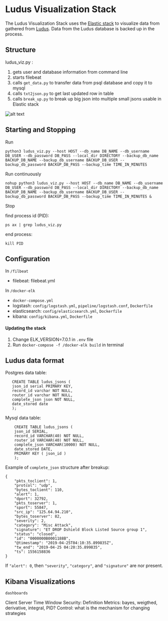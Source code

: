 
# Ludus Visualization Stack

The Ludus Visualization Stack uses the [Elastic stack](https://www.elastic.co/) to visualize data from gathered from [Ludus](https://github.com/stratosphereips/Ludus). Data from the Ludus database is backed up in the process. 

## Structure

ludus_viz.py :
1. gets user and database information from command line
2. starts filebeat
3. calls `get_data.py` to transfer data from psql database and copy it to mysql
4. calls `txt2json.py` to get last updated row in table
5. calls `break_up.py` to break up big json into multiple small jsons usable in Elastic stack

![alt text](https://github.com/xvanov/str/blob/master/ludus.png)

## Starting and Stopping

Run
```
python3 ludus_viz.py --host HOST --db_name DB_NAME --db_username DB_USER --db_password DB_PASS --local_dir DIRECTORY --backup_db_name BACKUP_DB_NAME --backup_db_username BACKUP_DB_USER --backup_db_password BACKUP_DB_PASS --backup_time TIME_IN_MINUTES
```

Run continuously 
```
nohup python3 ludus_viz.py --host HOST --db_name DB_NAME --db_username DB_USER --db_password DB_PASS --local_dir DIRECTORY --backup_db_name BACKUP_DB_NAME --backup_db_username BACKUP_DB_USER --backup_db_password BACKUP_DB_PASS --backup_time TIME_IN_MINUTES &
```

Stop

find process id (PID):
```
ps ax | grep ludus_viz.py
```
end process:
```
kill PID
```

## Configuration

In `/filbeat`
  * filebeat: filebeat.yml
  
 In `/docker-elk`
   * `docker-compose.yml`
   * logstash: `config/logstash.yml`, `pipeline/logstash.conf`, `Dockerfile`
   * elasticsearch: `config/elasticsearch.yml`, `Dockerfile`
   * kibana: `config/kibana.yml`, `Dockerfile`

#### Updating the stack
1. Change ELK_VERSION=7.0.1 in `.env` file
2. Run `docker-compose -f /docker-elk build` in terminal

## Ludus data format 
Postgres data table:

	   CREATE TABLE ludus_jsons (
	   json_id serial PRIMARY KEY,
	   record_id varchar NOT NULL,
	   router_id varchar NOT NULL,
	   complete_json json NOT NULL,
	   date_stored date
	   );
	   
Mysql data table:

	    CREATE TABLE ludus_jsons (
	    json_id SERIAL,
	    record_id VARCHAR(40) NOT NULL,
	    router_id VARCHAR(40) NOT NULL,
	    complete_json VARCHAR(10000) NOT NULL,
	    date_stored DATE,
	    PRIMARY KEY ( json_id )
	    );

Example of `complete_json` structure after breakup:
 
    {
	    "pkts_toclient": 1, 
	    "protcol": "udp", 
	    "bytes_toclient": 110, 
	    "alert": 1, 
	    "dport": 32792, 
	    "pkts_toserver": 1, 
	    "sport": 55847, 
	    "src_ip": "125.64.94.210", 
	    "bytes_toserver": 82, 
	    "severity": 2, 
	    "category": "Misc Attack", 
	    "signature": "ET DROP Dshield Block Listed Source group 1", 
	    "status": "closed", 
	    "id": "0000000B0001188B", 
	    "@timestamp": "2019-04-25T04:10:35.899835Z",
	    "tw_end": "2019-04-25 04:20:35.899835", 
	    "ts": 1556158836
    }
	
If `"alert": 0`, then `"severity"`, `"category"`, and `"signature"` are nor present.

## Kibana Visualizations
    dashboards

Client
Server
Time Window
Security: Definition
Metrics: bayes, weigthed, derivative, integral, PID? 
Control: what is the mechanism for changing strategies


<!--stackedit_data:
eyJoaXN0b3J5IjpbNjkzMjk5MjkzXX0=
-->
